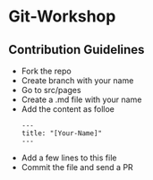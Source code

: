 # Git-Workshop

## Contribution Guidelines

- Fork the repo
- Create branch with your name
- Go to src/pages
- Create a .md file with your name
- Add the content as folloe
  ```
  ---
  title: "[Your-Name]"
  ---
  ```
- Add a few lines to this file
- Commit the file and send a PR
